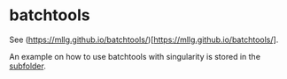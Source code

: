 # batchtools

See (https://mllg.github.io/batchtools/)[https://mllg.github.io/batchtools/].

An example on how to use batchtools with singularity is stored in the [subfolder](example). 
